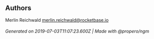 ## Authors

Merlin Reichwald <merlin.reichwald@rocketbase.io>

###### Generated on 2019-07-03T11:07:23.600Z | Made with @propero/ngm